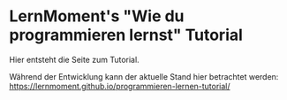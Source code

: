 # LernMoment's "Wie du programmieren lernst" Tutorial

Hier entsteht die Seite zum Tutorial.

Während der Entwicklung kann der aktuelle Stand hier betrachtet werden:  https://lernmoment.github.io/programmieren-lernen-tutorial/
